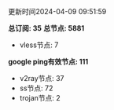 更新时间2024-04-09 09:51:59

**总订阅: 35**
**总节点: 5881**
- vless节点: 7

**google ping有效节点: 111**
- v2ray节点: 37
- ss节点: 72
- trojan节点: 2
